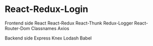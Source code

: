 # React-Redux-Login

Frontend side
React
React-Redux
React-Thunk
Redux-Logger
React-Router-Dom
Classnames
Axios

Backend side
Express
Knex
Lodash
Babel

